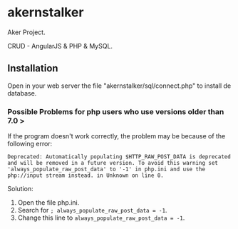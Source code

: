 # akernstalker
Aker Project.

CRUD - AngularJS & PHP & MySQL.

## Installation

Open in your web server the file "akernstalker/sql/connect.php" to install de database.

### Possible Problems for php users who use versions older than 7.0 >
 
If the program doesn't work correctly, the problem may be because of the following error:

`Deprecated: Automatically populating $HTTP_RAW_POST_DATA is deprecated and will be removed in a future version. To avoid this warning set 'always_populate_raw_post_data' to '-1' in php.ini and use the php://input stream instead. in Unknown on line 0.`

Solution:
  1. Open the file php.ini.
  1. Search for `; always_populate_raw_post_data = -1`.
  1. Change this line to `always_populate_raw_post_data = -1`.



